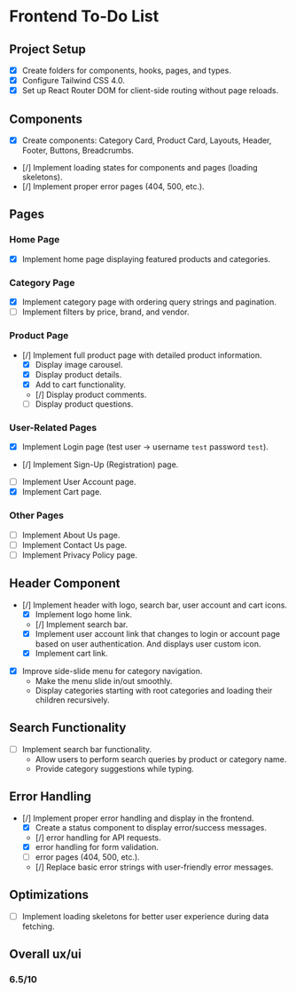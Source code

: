 # Frontend To-Do List

## Project Setup

- [x] Create folders for components, hooks, pages, and types.
- [x] Configure Tailwind CSS 4.0.
- [x] Set up React Router DOM for client-side routing without page reloads.

## Components

- [x] Create components: Category Card, Product Card, Layouts, Header, Footer, Buttons, Breadcrumbs.
- [/] Implement loading states for components and pages (loading skeletons).
- [/] Implement proper error pages (404, 500, etc.).

## Pages

### Home Page

- [x] Implement home page displaying featured products and categories.

### Category Page

- [x] Implement category page with ordering query strings and pagination.
- [ ] Implement filters by price, brand, and vendor.

### Product Page

- [/] Implement full product page with detailed product information.
  - [x] Display image carousel.
  - [x] Display product details.
  - [x] Add to cart functionality.
  - [/] Display product comments.
  - [ ] Display product questions.

### User-Related Pages

- [x] Implement Login page (test user -> username `test` password `test`).
- [/] Implement Sign-Up (Registration) page.
- [ ] Implement User Account page.
- [x] Implement Cart page.

### Other Pages

- [ ] Implement About Us page.
- [ ] Implement Contact Us page.
- [ ] Implement Privacy Policy page.

## Header Component

- [/] Implement header with logo, search bar, user account and cart icons.
  - [x] Implement logo home link.
  - [/] Implement search bar.
  - [x] Implement user account link that changes to login or account page based on user authentication. And displays user custom icon.
  - [x] Implement cart link.
- [x] Improve side-slide menu for category navigation.
  - Make the menu slide in/out smoothly.
  - Display categories starting with root categories and loading their children recursively.

## Search Functionality

- [ ] Implement search bar functionality.
  - Allow users to perform search queries by product or category name.
  - Provide category suggestions while typing.

## Error Handling

- [/] Implement proper error handling and display in the frontend.
  - [x] Create a status component to display error/success messages.
  - [/] error handling for API requests.
  - [x] error handling for form validation.
  - [ ] error pages (404, 500, etc.).
  - [/] Replace basic error strings with user-friendly error messages.

## Optimizations

- [ ] Implement loading skeletons for better user experience during data fetching.

## Overall ux/ui
### 6.5/10